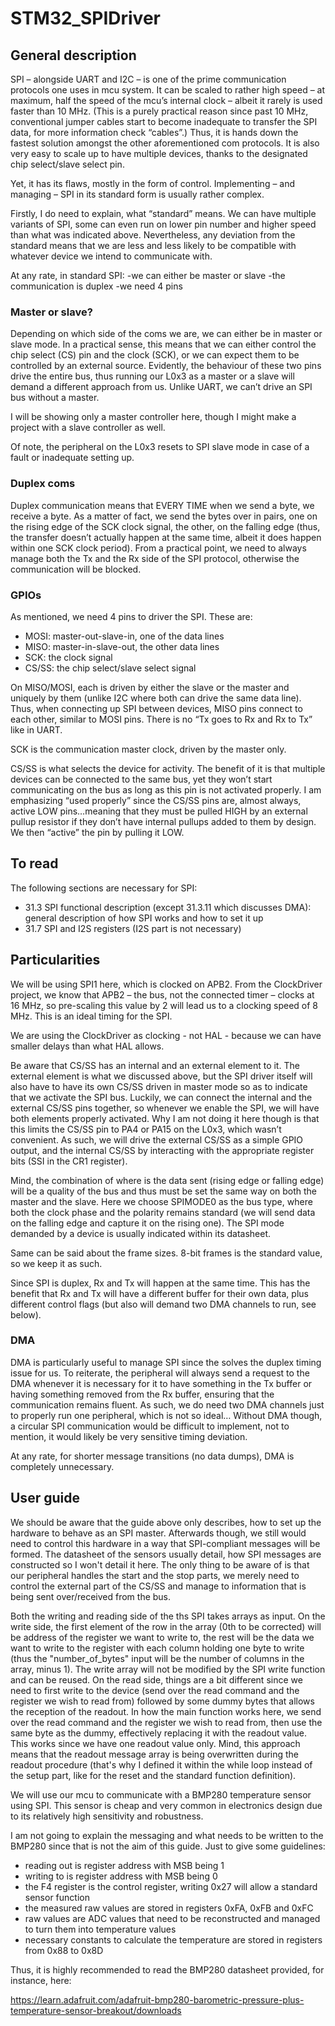 # STM32_SPIDriver

## General description
SPI – alongside UART and I2C – is one of the prime communication protocols one uses in mcu system. It can be scaled to rather high speed – at maximum, half the speed of the mcu’s internal clock – albeit it rarely is used faster than 10 MHz. (This is a purely practical reason since past 10 MHz, conventional jumper cables start to become inadequate to transfer the SPI data, for more information check “cables”.) Thus, it is hands down the fastest solution amongst the other aforementioned com protocols. It is also very easy to scale up to have multiple devices, thanks to the designated chip select/slave select pin.

Yet, it has its flaws, mostly in the form of control. Implementing – and managing – SPI in its standard form is usually rather complex.

Firstly, I do need to explain, what “standard” means. We can have multiple variants of SPI, some can even run on lower pin number and higher speed than what was indicated above. Nevertheless, any deviation from the standard means that we are less and less likely to be compatible with whatever device we intend to communicate with.

At any rate, in standard SPI:
-we can either be master or slave
-the communication is duplex
-we need 4 pins

### Master or slave?
Depending on which side of the coms we are, we can either be in master or slave mode. In a practical sense, this means that we can either control the chip select (CS) pin and the clock (SCK), or we can expect them to be controlled by an external source. Evidently, the behaviour of these two pins drive the entire bus, thus running our L0x3 as a master or a slave will demand a different approach from us. Unlike UART, we can’t drive an SPI bus without a master.

I will be showing only a master controller here, though I might make a project with a slave controller as well.

Of note, the peripheral on the L0x3 resets to SPI slave mode in case of a fault or inadequate setting up.

### Duplex coms
Duplex communication means that EVERY TIME when we send a byte, we receive a byte. As a matter of fact, we send the bytes over in pairs, one on the rising edge of the SCK clock signal, the other, on the falling edge (thus, the transfer doesn’t actually happen at the same time, albeit it does happen within one SCK clock period). From a practical point, we need to always manage both the Tx and the Rx side of the SPI protocol, otherwise the communication will be blocked.

### GPIOs
As mentioned, we need 4 pins to driver the SPI. These are:
-	MOSI: master-out-slave-in, one of the data lines
-	MISO: master-in-slave-out, the other data lines
-	SCK: the clock signal
-	CS/SS: the chip select/slave select signal

On MISO/MOSI, each is driven by either the slave or the master and uniquely by them (unlike I2C where both can drive the same data line). Thus, when connecting up SPI between devices, MISO pins connect to each other, similar to MOSI pins. There is no “Tx goes to Rx and Rx to Tx” like in UART.

SCK is the communication master clock, driven by the master only.

CS/SS is what selects the device for activity. The benefit of it is that multiple devices can be connected to the same bus, yet they won’t start communicating on the bus as long as this pin is not activated properly. I am emphasizing “used properly” since the CS/SS pins are, almost always, active LOW pins…meaning that they must be pulled HIGH by an external pullup resistor if they don’t have internal pullups added to them by design. We then “active” the pin by pulling it LOW.

## To read
The following sections are necessary for SPI:
- 31.3 SPI functional description (except 31.3.11 which discusses DMA): general description of how SPI works and how to set it up
- 31.7 SPI and I2S registers (I2S part is not necessary)

## Particularities
We will be using SPI1 here, which is clocked on APB2. From the ClockDriver project, we know that APB2 – the bus, not the connected timer – clocks at 16 MHz, so pre-scaling this value by 2 will lead us to a clocking speed of 8 MHz. This is an ideal timing for the SPI.

We are using the ClockDriver as clocking - not HAL - because we can have smaller delays than what HAL allows.

Be aware that CS/SS has an internal and an external element to it. The external element is what we discussed above, but the SPI driver itself will also have to have its own CS/SS driven in master mode so as to indicate that we activate the SPI bus. Luckily, we can connect the internal and the external CS/SS pins together, so whenever we enable the SPI, we will have both elements properly activated. Why I am not doing it here though is that this limits the CS/SS pin to PA4 or PA15 on the L0x3, which wasn’t convenient. As such, we will drive the external CS/SS as a simple GPIO output, and the internal CS/SS by interacting with the appropriate register bits (SSI in the CR1 register). 

Mind, the combination of where is the data sent (rising edge or falling edge) will be a quality of the bus and thus must be set the same way on both the master and the slave. Here we choose SPIMODE0 as the bus type, where both the clock phase and the polarity remains standard (we will send data on the falling edge and capture it on the rising one). The SPI mode demanded by a device is usually indicated within its datasheet.

Same can be said about the frame sizes. 8-bit frames is the standard value, so we keep it as such.

Since SPI is duplex, Rx and Tx will happen at the same time. This has the benefit that Rx and Tx will have a different buffer for their own data, plus different control flags (but also will demand two DMA channels to run, see below).

### DMA
DMA is particularly useful to manage SPI since the solves the duplex timing issue for us. To reiterate, the peripheral will always send a request to the DMA whenever it is necessary for it to have something in the Tx buffer or having something removed from the Rx buffer, ensuring that the communication remains fluent. As such, we do need two DMA channels just to properly run one peripheral, which is not so ideal… Without DMA though, a circular SPI communication would be difficult to implement, not to mention, it would likely be very sensitive timing deviation.

At any rate, for shorter message transitions (no data dumps), DMA is completely unnecessary.

## User guide
We should be aware that the guide above only describes, how to set up the hardware to behave as an SPI master. Afterwards though, we still would need to control this hardware in a way that SPI-compliant messages will be formed. The datasheet of the sensors usually detail, how SPI messages are constructed so I won't detail it here. The only thing to be aware of is that our peripheral handles the start and the stop parts, we merely need to control the external part of the CS/SS and manage to information that is being sent over/received from the bus.

Both the writing and reading side of the ths SPI takes arrays as input. On the write side, the first element of the row in the array (0th to be corrected) will be address of the register we want to write to, the rest will be the data we want to write to the register with each column holding one byte to write (thus the "number_of_bytes" input will be the number of columns in the array, minus 1). The write array will not be modified by the SPI write function and can be reused. On the read side, things are a bit different since we need to first write to the device (send over the read command and the register we wish to read from) followed by some dummy bytes that allows the reception of the readout. In how the main function works here, we send over the read command and the register we wish to read from, then use the same byte as the dummy, effectively replacing it with the readout value. This works since we have one readout value only. Mind, this approach means that the readout message array is being overwritten during the readout procedure (that's why I defined it within the while loop instead of the setup part, like for the reset and the standard function definition).

We will use our mcu to communicate with a BMP280 temperature sensor using SPI. This sensor is cheap and very common in electronics design due to its relatively high sensitivity and robustness.

I am not going to explain the messaging and what needs to be written to the BMP280 since that is not the aim of this guide. Just to give some guidelines:
- reading out is register address with MSB being 1
- writing to is register address with MSB being 0
- the F4 register is the control register, writing 0x27 will allow a standard sensor function
- the measured raw values are stored in registers 0xFA, 0xFB and 0xFC
- raw values are ADC values that need to be reconstructed and managed to turn them into temperature values
- necessary constants to calculate the temperature are stored in registers from 0x88 to 0x8D

Thus, it is highly recommended to read the BMP280 datasheet provided, for instance, here:

https://learn.adafruit.com/adafruit-bmp280-barometric-pressure-plus-temperature-sensor-breakout/downloads
